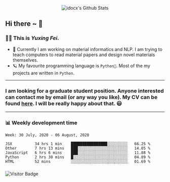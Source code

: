 <div align="center">
    <img align="center" src="https://github-readme-stats.vercel.app/api?username=idocx&show_icons=true&hide_border=true" alt="idocx's Github Stats"></img>
</div>

## Hi there ~ 👋
### 🧑🏻 This is *Yuxing Fei*. ‍

- 🚀 Currently I am working on material informatics and NLP. I am trying to teach computers to read material papers and design novel materials themselves.
- 🪐 My favourite programming language is `Python🐍`. Most of the my projects are written in `Python`.

---

### I am looking for a graduate student position. Anyone interested can contact me by email (or any way you like). My CV can be found [here](https://yuxingfei.com/src/resume.pdf). I will be really happy about that. 😃


---

### 📊 Weekly development time
<!--START_SECTION:waka-->
```text
Week: 30 July, 2020 - 06 August, 2020

JSX          34 hrs 1 min    ████████████████░░░░░░░░░   66.25 % 
Other        7 hrs 13 mins   ███░░░░░░░░░░░░░░░░░░░░░░   14.05 % 
JavaScript   6 hrs 6 mins    ███░░░░░░░░░░░░░░░░░░░░░░   11.88 % 
Python       2 hrs 30 mins   █░░░░░░░░░░░░░░░░░░░░░░░░   04.89 % 
HTML         52 mins         ░░░░░░░░░░░░░░░░░░░░░░░░░   01.69 %
```
<!--END_SECTION:waka-->

### 

![Visitor Badge](https://visitor-badge.laobi.icu/badge?page_id=idocx.idocx)